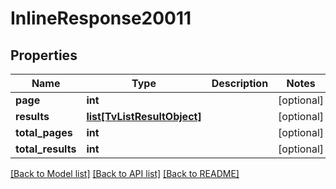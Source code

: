 # InlineResponse20011

## Properties
Name | Type | Description | Notes
------------ | ------------- | ------------- | -------------
**page** | **int** |  | [optional] 
**results** | [**list[TvListResultObject]**](TvListResultObject.md) |  | [optional] 
**total_pages** | **int** |  | [optional] 
**total_results** | **int** |  | [optional] 

[[Back to Model list]](../README.md#documentation-for-models) [[Back to API list]](../README.md#documentation-for-api-endpoints) [[Back to README]](../README.md)

